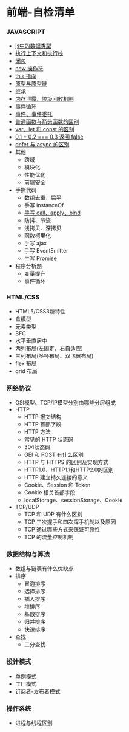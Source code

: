# 前端-自检清单

### JAVASCRIPT
- [js中的数据类型](./JAVASCRIPT/js中的数据类型.md)
- [执行上下文和执行栈](./JAVASCRIPT/执行上下文和执行栈.md)
- [闭包](./JAVASCRIPT/闭包.md)
- [new 操作符](./JAVASCRIPT/new操作符.md)
- [this 指向](./JAVASCRIPT/this指向.md)
- [原型与原型链](./JAVASCRIPT/原型与原型链.md)
- [继承](./JAVASCRIPT/继承.md)
- [内存泄露、垃圾回收机制](./JAVASCRIPT/内存泄露、垃圾回收机制.md)
- [事件循环](./JAVASCRIPT/EventLoop.md)
- [事件、事件委托](./JAVASCRIPT/事件、事件委托.md)
- [普通函数与箭头函数的区别](./JAVASCRIPT/普通函数与箭头函数的区别.md)
- [var、let 和 const 的区别](./JAVASCRIPT/var、let和const的区别.md)
- [0.1 + 0.2 === 0.3 返回 false](./JAVASCRIPT/0.1+0.2===0.3返回false.md)
- [defer 与 async 的区别](./JAVASCRIPT/defer与async的区别.md)
- 其他
  - 跨域
  - 模块化
  - 性能优化
  - 前端安全
- 手撕代码 
  - 数组去重、扁平
  - 手写 instanceOf
  - [手写 call、apply、bind](./JAVASCRIPT/call、apply、bind.md)
  - 防抖、节流
  - 浅拷贝、深拷贝
  - 函数柯里化
  - 手写 ajax
  - 手写 EventEmitter
  - 手写 Promise
- 程序分析题
  - 变量提升
  - 事件循环
### HTML/CSS
- HTML5/CSS3新特性
- 盒模型
- 元素类型
- BFC
- 水平垂直居中
- 两列布局(左固定、右自适应)
- 三列布局(圣杯布局、双飞翼布局)
- flex 布局
- grid 布局
### 网络协议
- OSI模型、TCP/IP模型分别由哪些分层组成
- HTTP
  - HTTP 报文结构
  - HTTP 首部字段
  - HTTP 方法
  - 常见的 HTTP 状态码
  - 304状态码
  - GEI 和 POST 有什么区别
  - HTTP 与 HTTPS 的区别及实现方式
  - HTTP1.0、HTTP1.1和HTTP2.0的区别
  - HTTP 建立持久连接的意义
  - Cookie、Session 和 Token
  - Cookie 相关首部字段
  - localStorage、sessionStorage、Cookie
- TCP/UDP
  - TCP 和 UDP 有什么区别
  - TCP 三次握手和四次挥手机制以及原因
  - TCP 通过哪些方式来保证可靠性
  - TCP 的流量控制机制
### 数据结构与算法
- 数组与链表有什么优缺点
- 排序
  - 冒泡排序
  - 选择排序
  - 插入排序
  - 堆排序
  - 基数排序
  - 归并排序
  - 快速排序
- 查找
  - 二分查找
### 设计模式
- 单例模式
- 工厂模式
- 订阅者-发布者模式
### 操作系统
- 进程与线程区别
